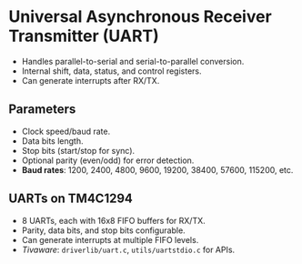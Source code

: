 # Universal Asynchronous Receiver Transmitter (UART)

- Handles parallel-to-serial and serial-to-parallel conversion.
- Internal shift, data, status, and control registers.
- Can generate interrupts after RX/TX.

## Parameters

- Clock speed/baud rate.
- Data bits length.
- Stop bits (start/stop for sync).
- Optional parity (even/odd) for error detection.
- **Baud rates**: 1200, 2400, 4800, 9600, 19200, 38400, 57600, 115200, etc.

## UARTs on TM4C1294

- 8 UARTs, each with 16x8 FIFO buffers for RX/TX.
- Parity, data bits, and stop bits configurable.
- Can generate interrupts at multiple FIFO levels.
- *Tivaware*: `driverlib/uart.c`, `utils/uartstdio.c` for APIs.